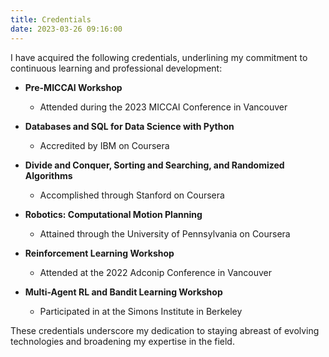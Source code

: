 ```yaml
---
title: Credentials
date: 2023-03-26 09:16:00
---
```


I have acquired the following credentials, underlining my commitment to continuous learning and professional development:
- **Pre-MICCAI Workshop**
  - Attended during the 2023 MICCAI Conference in Vancouver

- **Databases and SQL for Data Science with Python**
  - Accredited by IBM on Coursera

- **Divide and Conquer, Sorting and Searching, and Randomized Algorithms**
  - Accomplished through Stanford on Coursera

- **Robotics: Computational Motion Planning**
  - Attained through the University of Pennsylvania on Coursera

- **Reinforcement Learning Workshop**
  - Attended at the 2022 Adconip Conference in Vancouver

- **Multi-Agent RL and Bandit Learning Workshop**
  - Participated in at the Simons Institute in Berkeley

These credentials underscore my dedication to staying abreast of evolving technologies and broadening my expertise in the field.
